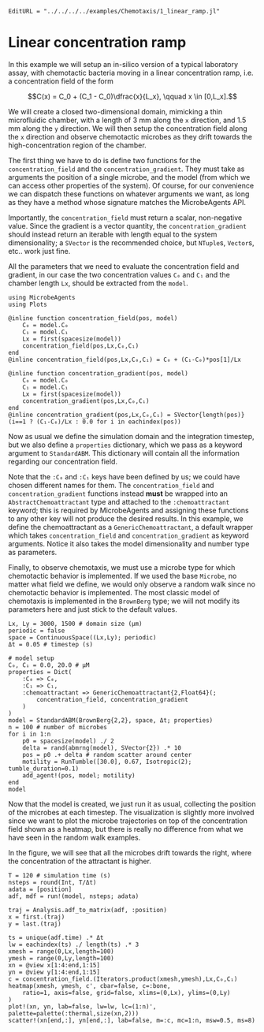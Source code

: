 ```@meta
EditURL = "../../../../examples/Chemotaxis/1_linear_ramp.jl"
```

# Linear concentration ramp

In this example we will setup an in-silico version of a typical laboratory assay,
with chemotactic bacteria moving in a linear concentration ramp, i.e. a concentration
field of the form
```math
C(x) = C_0 + (C_1 - C_0)\dfrac{x}{L_x}, \qquad x \in [0,L_x].
```

We will create a closed two-dimensional domain, mimicking a thin microfluidic chamber,
with a length of 3 mm along the `x` direction, and 1.5 mm along the `y` direction.
We will then setup the concentration field along the `x` direction and observe
chemotactic microbes as they drift towards the high-concentration region of the chamber.

The first thing we have to do is define two functions for the `concentration_field` and the
`concentration_gradient`. They must take as arguments the position of a single microbe,
and the model (from which we can access other properties of the system).
Of course, for our convenience we can dispatch these functions on whatever arguments we want,
as long as they have a method whose signature matches the MicrobeAgents API.

Importantly, the `concentration_field` must return a scalar, non-negative value.
Since the gradient is a vector quantity, the `concentration_gradient` should instead return
an iterable with length equal to the system dimensionality; a `SVector` is the recommended
choice, but `NTuple`s, `Vector`s, etc.. work just fine.

All the parameters that we need to evaluate the concentration field and gradient, in our case
the two concentration values `C₀` and `C₁` and the chamber length `Lx`, should be extracted
from the `model`.

````@example 1_linear_ramp
using MicrobeAgents
using Plots

@inline function concentration_field(pos, model)
    C₀ = model.C₀
    C₁ = model.C₁
    Lx = first(spacesize(model))
    concentration_field(pos,Lx,C₀,C₁)
end
@inline concentration_field(pos,Lx,C₀,C₁) = C₀ + (C₁-C₀)*pos[1]/Lx

@inline function concentration_gradient(pos, model)
    C₀ = model.C₀
    C₁ = model.C₁
    Lx = first(spacesize(model))
    concentration_gradient(pos,Lx,C₀,C₁)
end
@inline concentration_gradient(pos,Lx,C₀,C₁) = SVector{length(pos)}(i==1 ? (C₁-C₀)/Lx : 0.0 for i in eachindex(pos))
````

Now as usual we define the simulation domain and the integration timestep, but we also define
a `properties` dictionary, which we pass as a keyword argument to `StandardABM`.
This dictionary will contain all the information regarding our concentration field.

Note that the `:C₀` and `:C₁` keys have been defined by us; we could have chosen different
names for them.
The `concentration_field` and `concentration_gradient` functions instead **must** be wrapped into an `AbstractChemoattractant` type and attached to the `:chemoattractant` keyword; this is required by MicrobeAgents and assigning these functions to any other key will not produce the desired results.
In this example, we define the chemoattractant as a `GenericChemoattractant`, a default wrapper which takes `concentration_field` and `concentration_gradient` as keyword arguments. Notice it also takes the model dimensionality and number type as parameters.

Finally, to observe chemotaxis, we must use a microbe type for which chemotactic behavior is implemented.
If we used the base `Microbe`, no matter what field we define, we would only observe a random walk
since no chemotactic behavior is implemented.
The most classic model of chemotaxis is implemented in the `BrownBerg` type;
we will not modify its parameters here and just stick to the default values.

````@example 1_linear_ramp
Lx, Ly = 3000, 1500 # domain size (μm)
periodic = false
space = ContinuousSpace((Lx,Ly); periodic)
Δt = 0.05 # timestep (s)

# model setup
C₀, C₁ = 0.0, 20.0 # μM
properties = Dict(
    :C₀ => C₀,
    :C₁ => C₁,
    :chemoattractant => GenericChemoattractant{2,Float64}(;
        concentration_field, concentration_gradient
    )
)
model = StandardABM(BrownBerg{2,2}, space, Δt; properties)
n = 100 # number of microbes
for i in 1:n
    p0 = spacesize(model) ./ 2
    delta = rand(abmrng(model), SVector{2}) .* 10
    pos = p0 .+ delta # random scatter around center
    motility = RunTumble([30.0], 0.67, Isotropic(2); tumble_duration=0.1)
    add_agent!(pos, model; motility)
end
model
````

Now that the model is created, we just run it as usual, collecting the position
of the microbes at each timestep.
The visualization is slightly more involved since we want to plot
the microbe trajectories on top of the concentration field shown as a heatmap,
but there is really no difference from what we have seen in the random walk examples.

In the figure, we will see that all the microbes drift towards the right,
where the concentration of the attractant is higher.

````@example 1_linear_ramp
T = 120 # simulation time (s)
nsteps = round(Int, T/Δt)
adata = [position]
adf, mdf = run!(model, nsteps; adata)

traj = Analysis.adf_to_matrix(adf, :position)
x = first.(traj)
y = last.(traj)

ts = unique(adf.time) .* Δt
lw = eachindex(ts) ./ length(ts) .* 3
xmesh = range(0,Lx,length=100)
ymesh = range(0,Ly,length=100)
xn = @view x[1:4:end,1:15]
yn = @view y[1:4:end,1:15]
c = concentration_field.(Iterators.product(xmesh,ymesh),Lx,C₀,C₁)
heatmap(xmesh, ymesh, c', cbar=false, c=:bone,
    ratio=1, axis=false, grid=false, xlims=(0,Lx), ylims=(0,Ly)
)
plot!(xn, yn, lab=false, lw=lw, lc=(1:n)', palette=palette(:thermal,size(xn,2)))
scatter!(xn[end,:], yn[end,:], lab=false, m=:c, mc=1:n, msw=0.5, ms=8)
````

